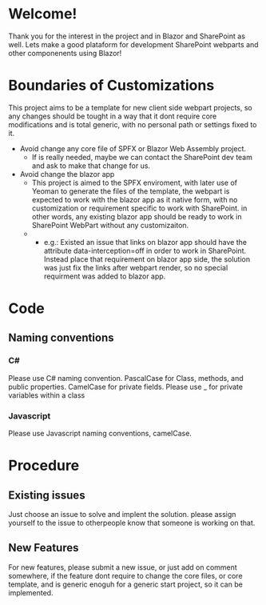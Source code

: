 # Welcome!
Thank you for the interest in the project and in Blazor and SharePoint as well.
Lets make a good plataform for development SharePoint webparts and other componenents using Blazor!

# Boundaries of Customizations
This project aims to be a template for new client side webpart projects, so any changes should be tought in a way that it dont require core modifications and is total generic, with no personal path or settings fixed to it.

* Avoid change any core file of SPFX or Blazor Web Assembly project.
  * If is really needed, maybe we can contact the SharePoint dev team and ask to make that change for us.
* Avoid change the blazor app
  * This project is aimed to the SPFX enviroment, with later use of Yeoman to generate the files of the template, the webpart is expected to work with the blazor app as it native form, with no customization or requirement specific to work with SharePoint. in other words, any existing blazor app should be ready to work in SharePoint WebPart without any customizaiton.
  *   * e.g.: Existed an issue that links on blazor app should have the attribute data-interception=off in order to work in SharePoint. Instead place that requirement on blazor app side, the solution was just fix the links after webpart render, so no special requirment was added to blazor app.


# Code

## Naming conventions

  ### C#
  Please use C# naming convention. PascalCase for Class, methods, and public properties. CamelCase for private fields. Please use _ for private variables within a class 
  
  ### Javascript
  Please use Javascript naming conventions, camelCase.

  # Procedure
  
  ## Existing issues
  Just choose an issue to solve and implent the solution. please assign yourself to the issue to otherpeople know that someone is working on that.

  ## New Features
  For new features, please submit a new issue, or just add on comment somewhere, if the feature dont require to change the core files, or core template, and is generic enoguh for a generic start project, so it can be implemented.
